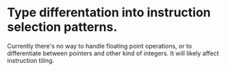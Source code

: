 # Type differentation into instruction selection patterns.

Currently there's no way to handle floating point operations, or to differentiate between pointers and other kind of integers. It will likely affect instruction tiling.

